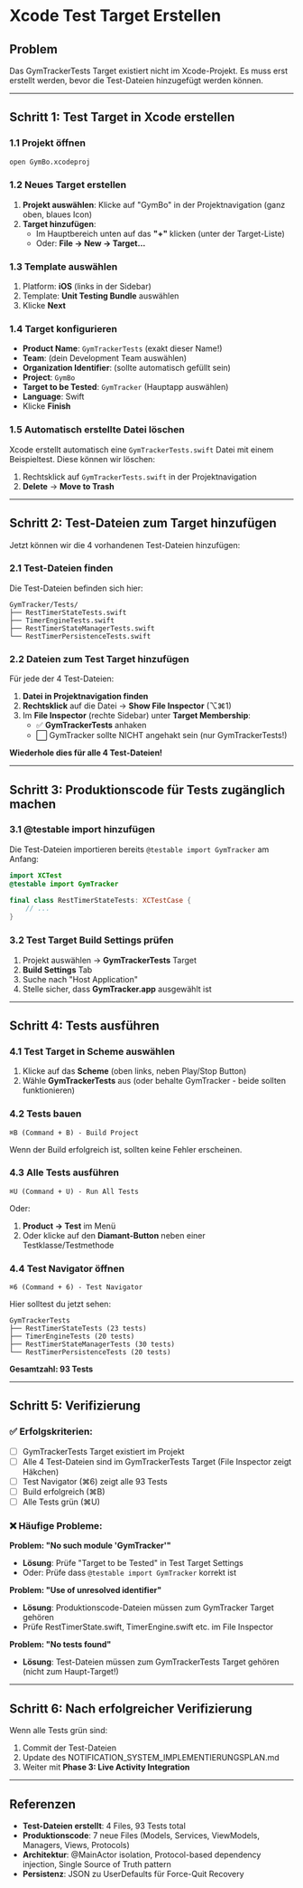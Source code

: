 # Xcode Test Target Erstellen

## Problem
Das GymTrackerTests Target existiert nicht im Xcode-Projekt. Es muss erst erstellt werden, bevor die Test-Dateien hinzugefügt werden können.

---

## Schritt 1: Test Target in Xcode erstellen

### 1.1 Projekt öffnen
```bash
open GymBo.xcodeproj
```

### 1.2 Neues Target erstellen
1. **Projekt auswählen**: Klicke auf "GymBo" in der Projektnavigation (ganz oben, blaues Icon)
2. **Target hinzufügen**: 
   - Im Hauptbereich unten auf das **"+"** klicken (unter der Target-Liste)
   - Oder: **File → New → Target...**

### 1.3 Template auswählen
1. Platform: **iOS** (links in der Sidebar)
2. Template: **Unit Testing Bundle** auswählen
3. Klicke **Next**

### 1.4 Target konfigurieren
- **Product Name**: `GymTrackerTests` (exakt dieser Name!)
- **Team**: (dein Development Team auswählen)
- **Organization Identifier**: (sollte automatisch gefüllt sein)
- **Project**: `GymBo`
- **Target to be Tested**: `GymTracker` (Hauptapp auswählen)
- **Language**: Swift
- Klicke **Finish**

### 1.5 Automatisch erstellte Datei löschen
Xcode erstellt automatisch eine `GymTrackerTests.swift` Datei mit einem Beispieltest. Diese können wir löschen:
1. Rechtsklick auf `GymTrackerTests.swift` in der Projektnavigation
2. **Delete** → **Move to Trash**

---

## Schritt 2: Test-Dateien zum Target hinzufügen

Jetzt können wir die 4 vorhandenen Test-Dateien hinzufügen:

### 2.1 Test-Dateien finden
Die Test-Dateien befinden sich hier:
```
GymTracker/Tests/
├── RestTimerStateTests.swift
├── TimerEngineTests.swift
├── RestTimerStateManagerTests.swift
└── RestTimerPersistenceTests.swift
```

### 2.2 Dateien zum Test Target hinzufügen
Für jede der 4 Test-Dateien:

1. **Datei in Projektnavigation finden**
2. **Rechtsklick** auf die Datei → **Show File Inspector** (⌥⌘1)
3. Im **File Inspector** (rechte Sidebar) unter **Target Membership**:
   - ✅ **GymTrackerTests** anhaken
   - ⬜ GymTracker sollte NICHT angehakt sein (nur GymTrackerTests!)

**Wiederhole dies für alle 4 Test-Dateien!**

---

## Schritt 3: Produktionscode für Tests zugänglich machen

### 3.1 @testable import hinzufügen
Die Test-Dateien importieren bereits `@testable import GymTracker` am Anfang:
```swift
import XCTest
@testable import GymTracker

final class RestTimerStateTests: XCTestCase {
    // ...
}
```

### 3.2 Test Target Build Settings prüfen
1. Projekt auswählen → **GymTrackerTests** Target
2. **Build Settings** Tab
3. Suche nach "Host Application"
4. Stelle sicher, dass **GymTracker.app** ausgewählt ist

---

## Schritt 4: Tests ausführen

### 4.1 Test Target in Scheme auswählen
1. Klicke auf das **Scheme** (oben links, neben Play/Stop Button)
2. Wähle **GymTrackerTests** aus (oder behalte GymTracker - beide sollten funktionieren)

### 4.2 Tests bauen
```
⌘B (Command + B) - Build Project
```

Wenn der Build erfolgreich ist, sollten keine Fehler erscheinen.

### 4.3 Alle Tests ausführen
```
⌘U (Command + U) - Run All Tests
```

Oder:
1. **Product → Test** im Menü
2. Oder klicke auf den **Diamant-Button** neben einer Testklasse/Testmethode

### 4.4 Test Navigator öffnen
```
⌘6 (Command + 6) - Test Navigator
```

Hier solltest du jetzt sehen:
```
GymTrackerTests
├── RestTimerStateTests (23 tests)
├── TimerEngineTests (20 tests)
├── RestTimerStateManagerTests (30 tests)
└── RestTimerPersistenceTests (20 tests)
```

**Gesamtzahl: 93 Tests**

---

## Schritt 5: Verifizierung

### ✅ Erfolgskriterien:
- [ ] GymTrackerTests Target existiert im Projekt
- [ ] Alle 4 Test-Dateien sind im GymTrackerTests Target (File Inspector zeigt Häkchen)
- [ ] Test Navigator (⌘6) zeigt alle 93 Tests
- [ ] Build erfolgreich (⌘B)
- [ ] Alle Tests grün (⌘U)

### ❌ Häufige Probleme:

**Problem: "No such module 'GymTracker'"**
- **Lösung**: Prüfe "Target to be Tested" in Test Target Settings
- Oder: Prüfe dass `@testable import GymTracker` korrekt ist

**Problem: "Use of unresolved identifier"**
- **Lösung**: Produktionscode-Dateien müssen zum GymTracker Target gehören
- Prüfe RestTimerState.swift, TimerEngine.swift etc. im File Inspector

**Problem: "No tests found"**
- **Lösung**: Test-Dateien müssen zum GymTrackerTests Target gehören (nicht zum Haupt-Target!)

---

## Schritt 6: Nach erfolgreicher Verifizierung

Wenn alle Tests grün sind:
1. Commit der Test-Dateien
2. Update des NOTIFICATION_SYSTEM_IMPLEMENTIERUNGSPLAN.md
3. Weiter mit **Phase 3: Live Activity Integration**

---

## Referenzen

- **Test-Dateien erstellt**: 4 Files, 93 Tests total
- **Produktionscode**: 7 neue Files (Models, Services, ViewModels, Managers, Views, Protocols)
- **Architektur**: @MainActor isolation, Protocol-based dependency injection, Single Source of Truth pattern
- **Persistenz**: JSON zu UserDefaults für Force-Quit Recovery

